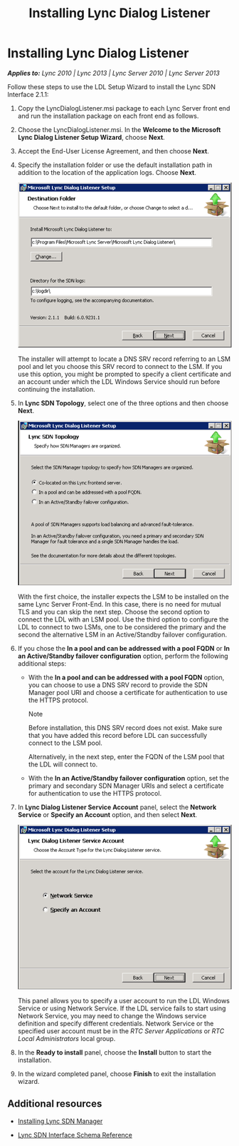 ﻿---
title: Installing Lync Dialog Listener
TOCTitle: Installing Lync Dialog Listener
ms:assetid: d3e65c58-3248-4a7d-a7d9-01526c0dcca8
ms:mtpsurl: https://msdn.microsoft.com/en-us/library/Dn785202(v=office.15)
ms:contentKeyID: 62952686
ms.date: 02/16/2015
mtps_version: v=office.15
---

# Installing Lync Dialog Listener


_**Applies to:** Lync 2010 | Lync 2013 | Lync Server 2010 | Lync Server 2013_

Follow these steps to use the LDL Setup Wizard to install the Lync SDN Interface 2.1.1:

1.  Copy the LyncDialogListener.msi package to each Lync Server front end and run the installation package on each front end as follows.

2.  Choose the LyncDialogListener.msi. In the **Welcome to the Microsoft Lync Dialog Listener Setup Wizard**, choose **Next**.

3.  Accept the End-User License Agreement, and then choose **Next**.

4.  Specify the installation folder or use the default installation path in addition to the location of the application logs. Choose **Next**.  
      
    ![LDL INSTALLATION FOLDER](images/Dn785202.lync_sdni_ldl_install_destination_folder(Office.15).png "LDL INSTALLATION FOLDER")  
    
    The installer will attempt to locate a DNS SRV record referring to an LSM pool and let you choose this SRV record to connect to the LSM. If you use this option, you might be prompted to specify a client certificate and an account under which the LDL Windows Service should run before continuing the installation.

5.  In **Lync SDN Topology**, select one of the three options and then choose **Next**.  
      
    ![SDN TOPOLOGY](images/Dn785202.lync_sdni_ldl_install_network_Topology(Office.15).png "SDN TOPOLOGY")  
    
    With the first choice, the installer expects the LSM to be installed on the same Lync Server Front-End. In this case, there is no need for mutual TLS and you can skip the next step. Choose the second option to connect the LDL with an LSM pool. Use the third option to configure the LDL to connect to two LSMs, one to be considered the primary and the second the alternative LSM in an Active/Standby failover configuration.

6.  If you chose the **In a pool and can be addressed with a pool FQDN** or **In an Active/Standby failover configuration** option, perform the following additional steps:
    
      - With the **In a pool and can be addressed with a pool FQDN** option, you can choose to use a DNS SRV record to provide the SDN Manager pool URI and choose a certificate for authentication to use the HTTPS protocol.
        

        > [!NOTE]
        > <P>Before installation, this DNS SRV record does not exist. Make sure that you have added this record before LDL can successfully connect to the LSM pool.</P>

        
        Alternatively, in the next step, enter the FQDN of the LSM pool that the LDL will connect to.
    
      - With the **In an Active/Standby failover configuration** option, set the primary and secondary SDN Manager URIs and select a certificate for authentication to use the HTTPS protocol.

7.  In **Lync Dialog Listener Service Account** panel, select the **Network Service** or **Specify an Account** option, and then select **Next**.  
      
    ![SERVICE ACCOUNT](images/Dn785202.lync_sdni_ldl_install_Service_Account(Office.15).png "SERVICE ACCOUNT")  
    
    This panel allows you to specify a user account to run the LDL Windows Service or using Network Service. If the LDL service fails to start using Network Service, you may need to change the Windows service definition and specify different credentials. Network Service or the specified user account must be in the *RTC Server Applications* or *RTC Local Administrators* local group.

8.  In the **Ready to install** panel, choose the **Install** button to start the installation.

9.  In the wizard completed panel, choose **Finish** to exit the installation wizard.

## Additional resources

  - [Installing Lync SDN Manager](installing-lync-sdn-manager.md)

  - [Lync SDN Interface Schema Reference](lync-sdn-interface-schema-reference.md)

